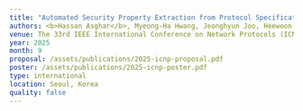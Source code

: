 ```yaml
---
title: "Automated Security Property Extraction from Protocol Specifications (Poster)"
authors: <b>Hassan Asghar</b>, Myeong-Ha Hwang, Jeonghyun Joo, Heewoon Kang, YooJin Kwon, Kazi Samin Mubasshir, Imtiaz Karim, Elisa Bertino, and <b>Hyunwoo Lee</b>
venue: The 33rd IEEE International Conference on Network Protocols (ICNP '25)
year: 2025
month: 9
proposal: /assets/publications/2025-icnp-proposal.pdf
poster: /assets/publications/2025-icnp-poster.pdf
type: international
location: Seoul, Korea
quality: false
---
```

